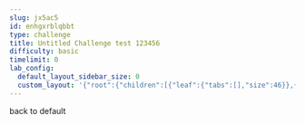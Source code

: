 ```yaml
---
slug: jx5ac5
id: enhgxrblqbbt
type: challenge
title: Untitled Challenge test 123456
difficulty: basic
timelimit: 0
lab_config:
  default_layout_sidebar_size: 0
  custom_layout: '{"root":{"children":[{"leaf":{"tabs":[],"size":46}},{"leaf":{"tabs":["assignment"],"activeTabId":"assignment","size":52}}],"orientation":"Horizontal"}}'
---
```


back to default
